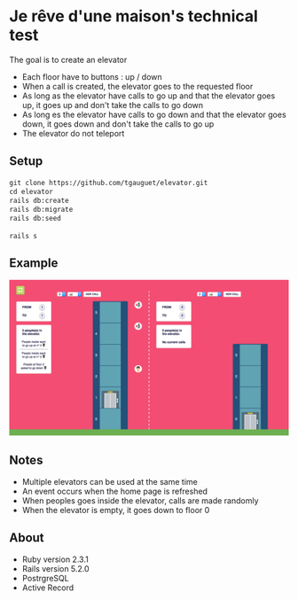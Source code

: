 # Je rêve d'une maison's technical test

The goal is to create an elevator
* Each floor have to buttons : up / down
* When a call is created, the elevator goes to the requested floor
* As long as the elevator have calls to go up and that the elevator goes up, it goes up and don't take the calls to go down
* As long es the elevator have calls to go down and that the elevator goes down, it goes down and don't take the calls to go up
* The elevator do not teleport

## Setup

```
git clone https://github.com/tgauguet/elevator.git
cd elevator
rails db:create
rails db:migrate
rails db:seed

rails s
```

## Example

![alt text](https://github.com/tgauguet/elevator/blob/master/app/assets/images/sample.png)

## Notes

* Multiple elevators can be used at the same time
* An event occurs when the home page is refreshed
* When peoples goes inside the elevator, calls are made randomly
* When the elevator is empty, it goes down to floor 0

## About

* Ruby version 2.3.1
* Rails version 5.2.0
* PostrgreSQL
* Active Record

